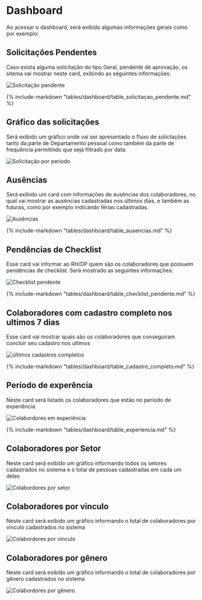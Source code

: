 # **Dashboard** 

Ao acessar o dashboard, será exibido algumas informações  gerais como por exemplo:
	
## **Solicitações Pendentes**

Caso exista alguma solicitação do tipo Geral, pendente de aprovação, os sitema vai mostrar neste card, exibindo as seguintes informações:

<img src="/assets/img/dp/dash/card_solicitacao_pendente.png" alt="Solicitação pendente">

{% include-markdown "tables/dashboard/table_solicitacao_pendente.md" %} 

## **Gráfico das solicitações**

Será exibido um gráfico onde vai ser apresentado o fluxo de solictações tanto da parte de Departamento pessoal como também da parte de frequência
permitindo que seja filtrado por data.

<img src="/assets/img/dp/dash/card_solicitacao_por_periodo.png" alt="Solicitação por período">

## **Ausências**

Será exibido um card com informações de ausências dos colaboradores, no qual vai mostrar as ausências cadastradas nos últimos dias, e também as futuras, como por exemplo indicando férias cadastradas. 

<img src="/assets/img/dp/dash/card_ausencia.png" alt="Ausências">

{% include-markdown "tables/dashboard/table_ausencias.md" %} 

## **Pendências de Checklist**

Esse card vai informar ao RH/DP quem são os colaboradores que possuem pendências de checklist. Será mostrado as seguintes informações:

<img src="/assets/img/dp/dash/card_cl_pendente.png" alt="Checklist pendente">

{% include-markdown "tables/dashboard/table_checklist_pendente.md" %} 

## **Colaboradores com cadastro completo nos ultimos 7 dias**

Esse card vai mostrar quais são os colaboradores que conseguiram concluir seu cadastro nos ultimos 

<img src="/assets/img/dp/dash/card_cadastro_completo.png" alt="últimos cadastros completos">

{% include-markdown "tables/dashboard/table_cadastro_completo.md" %} 

## **Período de experência**

Neste card será listado os colaboradores que estão no período de experiência

<img src="/assets/img/dp/dash/card_experiencia.png" alt="Colabordores em experiência">

{% include-markdown "tables/dashboard/table_experiencia.md" %} 

## **Colaboradores por Setor**

Neste card será exibido um gráfico informando todos os setores cadastrados no sistema e o total de pessoas cadastradas em cada um deles

<img src="/assets/img/dp/dash/card_por_setor.png" alt="Colabordores por setor">

## **Colaboradores por vinculo**

Neste card será exibido um gráfico informando o total de colaboradores por vínculo cadastrados no sistema 

<img src="/assets/img/dp/dash/card_por_vinculo.png" alt="Colabordores por vinculo">

## **Colaboradores por gênero**

Neste card será exibido um gráfico informando o total de colaboradores por gênero cadastrados no sistema 

<img src="/assets/img/dp/dash/card_por_genero.png" alt="Colabordores por gênero">